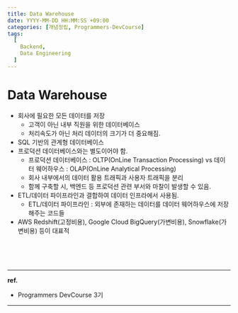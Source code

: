 ```yaml
---
title: Data Warehouse
date: YYYY-MM-DD HH:MM:SS +09:00
categories: [개념정립, Programmers-DevCourse]
tags:
  [
    Backend,
    Data Engineering
  ]
---
```


# Data Warehouse

- 회사에 필요한 모든 데이터를 저장
    + 고객이 아닌 내부 직원을 위한 데이터베이스
    + 처리속도가 아닌 처리 데이터의 크기가 더 중요해짐.
- SQL 기반의 관계형 데이터베이스
- 프로덕션 데이터베이스와는 별도이어야 함.
    + 프로덕션 데이터베이스 : OLTP(OnLine Transaction Processing) vs 데이터 웨어하우스 : OLAP(OnLine Analytical Processing)
    + 회사 내부에서의 데이터 활용 트래픽과 사용자 트래픽을 분리
    + 함께 구축할 시, 백엔드 등 프로덕션 관련 부서와 마찰이 발생할 수 있음. 
- ETL/데이터 파이프라인과 결합하여 데이터 인프라에서 사용됨.
    + ETL/데이터 파이프라인 : 외부에 존재하는 데이터를 데이터 웨어하우스에 저장해주는 코드들
- AWS Redshift(고정비용), Google Cloud BigQuery(가변비용), Snowflake(가변비용) 등이 대표적



<br/>
<br/>
<br/>

<hr/>

**ref.**<br/>
- Programmers DevCourse 3기

<hr/>